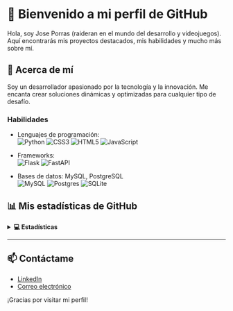 # 👋 Bienvenido a mi perfil de GitHub

Hola, soy Jose Porras (raideran en el mundo del desarrollo y videojuegos). Aquí encontrarás mis proyectos destacados, mis habilidades y mucho más sobre mí.

## 🚀 Acerca de mí
Soy un desarrollador apasionado por la tecnología y la innovación. Me encanta crear soluciones dinámicas y optimizadas para cualquier tipo de desafío.

### Habilidades
- Lenguajes de programación: <br>
  ![Python](https://img.shields.io/badge/python-3670A0?style=for-the-badge&logo=python&logoColor=ffdd54)
  ![CSS3](https://img.shields.io/badge/css3-%231572B6.svg?style=for-the-badge&logo=css3&logoColor=white)
  ![HTML5](https://img.shields.io/badge/html5-%23E34F26.svg?style=for-the-badge&logo=html5&logoColor=white)
  ![JavaScript](https://img.shields.io/badge/javascript-%23323330.svg?style=for-the-badge&logo=javascript&logoColor=%23F7DF1E)
  
- Frameworks:<br>
  ![Flask](https://img.shields.io/badge/flask-%23000.svg?style=for-the-badge&logo=flask&logoColor=white)
  ![FastAPI](https://img.shields.io/badge/FastAPI-005571?style=for-the-badge&logo=fastapi)
  
- Bases de datos: MySQL, PostgreSQL <br>
	![MySQL](https://img.shields.io/badge/mysql-4479A1.svg?style=for-the-badge&logo=mysql&logoColor=white)
  ![Postgres](https://img.shields.io/badge/postgres-%23316192.svg?style=for-the-badge&logo=postgresql&logoColor=white)
  ![SQLite](https://img.shields.io/badge/sqlite-%2307405e.svg?style=for-the-badge&logo=sqlite&logoColor=white)

## 📊 Mis estadísticas de GitHub
<details> 
  <summary><b>💻 Estadísticas</b></summary>
  <br/>
  <p align="center">
    <a href="https://github.com/raideran/github-readme-stats"><img alt="Candida's Github Stats" src="https://github-readme-stats.vercel.app/api?username=raideran&show_icons=true&count_private=true&theme=algolia" height="192px"/></a>
<br/>
  &nbsp;
	  <img src="https://github-readme-stats.vercel.app/api/top-langs?username=raideran&show_icons=true&locale=en&layout=compact&theme=algolia" alt="raidearn" height="192px"/>
  <br/>
  </p>
</details>

---

## 📫 Contáctame
- [LinkedIn](https://www.linkedin.com/in/jose-andres-porras-solano-56a81922/?originalSubdomain=cr)
- [Correo electrónico](mailto:japslatino@gmail.com)

¡Gracias por visitar mi perfil!
